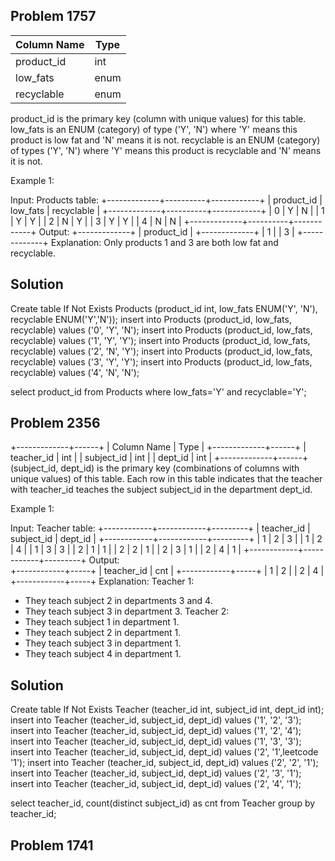 ## Problem 1757
| Column Name | Type    |
|-------------|---------|
| product_id  | int     |
| low_fats    | enum    |
| recyclable  | enum    |

product_id is the primary key (column with unique values) for this table.
low_fats is an ENUM (category) of type ('Y', 'N') where 'Y' means this product is low fat and 'N' means it is not.
recyclable is an ENUM (category) of types ('Y', 'N') where 'Y' means this product is recyclable and 'N' means it is not.

Example 1:

Input: 
Products table:
+-------------+----------+------------+
| product_id  | low_fats | recyclable |
+-------------+----------+------------+
| 0           | Y        | N          |
| 1           | Y        | Y          |
| 2           | N        | Y          |
| 3           | Y        | Y          |
| 4           | N        | N          |
+-------------+----------+------------+
Output: 
+-------------+
| product_id  |
+-------------+
| 1           |
| 3           |
+-------------+
Explanation: Only products 1 and 3 are both low fat and recyclable.

## Solution 

Create table If Not Exists Products (product_id int, low_fats ENUM('Y', 'N'), recyclable ENUM('Y','N'));
insert into Products (product_id, low_fats, recyclable) values ('0', 'Y', 'N');
insert into Products (product_id, low_fats, recyclable) values ('1', 'Y', 'Y');
insert into Products (product_id, low_fats, recyclable) values ('2', 'N', 'Y');
insert into Products (product_id, low_fats, recyclable) values ('3', 'Y', 'Y');
insert into Products (product_id, low_fats, recyclable) values ('4', 'N', 'N');

select product_id from Products
where low_fats='Y' and recyclable='Y';


## Problem 2356
+-------------+------+
| Column Name | Type |
+-------------+------+
| teacher_id  | int  |
| subject_id  | int  |
| dept_id     | int  |
+-------------+------+
(subject_id, dept_id) is the primary key (combinations of columns with unique values) of this table.
Each row in this table indicates that the teacher with teacher_id teaches the subject subject_id in the department dept_id.

Example 1:

Input: 
Teacher table:
+------------+------------+---------+
| teacher_id | subject_id | dept_id |
+------------+------------+---------+
| 1          | 2          | 3       |
| 1          | 2          | 4       |
| 1          | 3          | 3       |
| 2          | 1          | 1       |
| 2          | 2          | 1       |
| 2          | 3          | 1       |
| 2          | 4          | 1       |
+------------+------------+---------+
Output:  
+------------+-----+
| teacher_id | cnt |
+------------+-----+
| 1          | 2   |
| 2          | 4   |
+------------+-----+
Explanation: 
Teacher 1:
  - They teach subject 2 in departments 3 and 4.
  - They teach subject 3 in department 3.
Teacher 2:
  - They teach subject 1 in department 1.
  - They teach subject 2 in department 1.
  - They teach subject 3 in department 1.
  - They teach subject 4 in department 1.

## Solution 
Create table If Not Exists Teacher (teacher_id int, subject_id int, dept_id int);
insert into Teacher (teacher_id, subject_id, dept_id) values ('1', '2', '3');
insert into Teacher (teacher_id, subject_id, dept_id) values ('1', '2', '4');
insert into Teacher (teacher_id, subject_id, dept_id) values ('1', '3', '3');
insert into Teacher (teacher_id, subject_id, dept_id) values ('2', '1',leetcode '1');
insert into Teacher (teacher_id, subject_id, dept_id) values ('2', '2', '1');
insert into Teacher (teacher_id, subject_id, dept_id) values ('2', '3', '1');
insert into Teacher (teacher_id, subject_id, dept_id) values ('2', '4', '1');

select teacher_id, count(distinct subject_id) as cnt from Teacher
group by teacher_id;

## Problem 1741